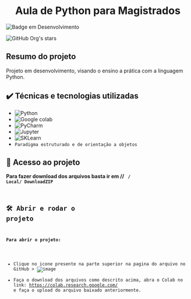 <h1 align="center"> Aula de Python para Magistrados</h1>

![Badge em Desenvolvimento](http://img.shields.io/static/v1?label=STATUS&message=EM%20DESENVOLVIMENTO&color=GREEN&style=for-the-badge)

![GitHub Org's stars](https://img.shields.io/github/stars/JosephAxe?style=social)

## Resumo do projeto
Projeto em desenvolvimento, visando o ensino a prática com a linguagem Python.

## ✔️ Técnicas e tecnologias utilizadas

- ![Python](https://img.shields.io/badge/Python-FFD43B?style=for-the-badge&logo=python&logoColor=blue)
- ![Google colab](https://img.shields.io/badge/Colab-F9AB00?style=for-the-badge&logo=googlecolab&color=525252)
- ![PyCharm](	https://img.shields.io/badge/PyCharm-000000.svg?&style=for-the-badge&logo=PyCharm&logoColor=white)
- ![Jupyter](https://img.shields.io/badge/Jupyter-F37626.svg?&style=for-the-badge&logo=Jupyter&logoColor=white)
- ![SKLearn](https://img.shields.io/badge/scikit_learn-F7931E?style=for-the-badge&logo=scikit-learn&logoColor=white)
- ``Paradigma estruturado e de orientação a objetos``

## 📁 Acesso ao projeto

**Para fazer download dos arquivos basta ir em // <CODE> / Local/ DownloadZIP**

## 🛠️ Abrir e rodar o projeto
**Para abrir o projeto:**
- Clique no icone presente na parte superior na pagina do arquivo no GitHub > ![image](https://user-images.githubusercontent.com/95534308/212700199-df1dd3be-0a16-4f94-8adf-6030396d150a.png)
- Faça o download dos arquivos como descrito acima, abra o Colab no link: https://colab.research.google.com/ e faça o upload do arquivo baixado anteriormente.



